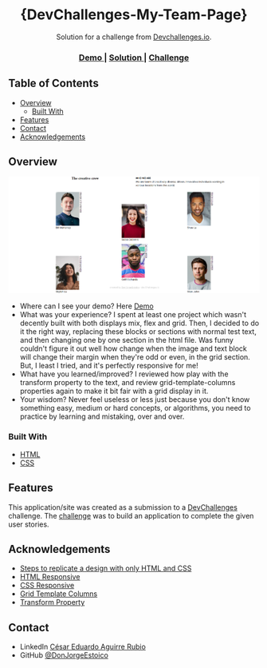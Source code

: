 <!--- Please update value in the {}  --->

<h1 align="center">{DevChallenges-My-Team-Page}</h1>

<div align="center">
   Solution for a challenge from  <a href="http://devchallenges.io" target="_blank">Devchallenges.io</a>.
</div>

<div align="center">
  <h3>
    <a href="https://devchallenges-my-team-page-3rbxyyxel-donjorgeestoicos-projects.vercel.app/">
      Demo
    </a>
    <span> | </span>
    <a href="https://legacy.devchallenges.io/solutions/B8gSfdVR6OSVZoJziZa5">
      Solution
    </a>
    <span> | </span>
    <a href="https://legacy.devchallenges.io/challenges/hhmesazsqgKXrTkYkt0U">
      Challenge
    </a>
  </h3>
</div>

<!-- TABLE OF CONTENTS -->

## Table of Contents

- [Overview](#overview)
  - [Built With](#built-with)
- [Features](#features)
- [Contact](#contact)
- [Acknowledgements](#acknowledgements)

<!-- OVERVIEW -->

## Overview

![screenshot](assets/images/solution.png)

- Where can I see your demo? Here <a href="https://legacy.devchallenges.io/solutions/B8gSfdVR6OSVZoJziZa5">Demo</a>
- What was your experience? I spent at least one project which wasn't decently built with both displays mix, flex and grid. Then, I decided to do it the right way, replacing these blocks or sections with normal test text, and then changing one by one section in the html file. Was funny couldn't figure it out well how change when the image and text block will change their margin when they're odd or even, in the grid section. But, I least I tried, and it's perfectly responsive for me!
- What have you learned/improved? I reviewed how play with the transform property to the text, and review grid-template-columns properties again to make it bit fair with a grid display in it.
- Your wisdom? Never feel useless or less just because you don't know something easy, medium or hard concepts, or algorithms, you need to practice by learning and mistaking, over and over.

### Built With

<!-- This section should list any major frameworks that you built your project using. Here are a few examples.-->

- [HTML](https://developer.mozilla.org/en-US/docs/Web/HTML)
- [CSS](https://developer.mozilla.org/en-US/docs/Web/CSS)

## Features

<!-- List the features of your application or follow the template. Don't share the figma file here :) -->

This application/site was created as a submission to a [DevChallenges](https://devchallenges.io/challenges) challenge. The [challenge](https://legacy.devchallenges.io/challenges/hhmesazsqgKXrTkYkt0U) was to build an application to complete the given user stories.


## Acknowledgements

<!-- This section should list any articles or add-ons/plugins that helps you to complete the project. This is optional but it will help you in the future. For exmpale -->

- [Steps to replicate a design with only HTML and CSS](https://devchallenges-blogs.web.app/how-to-replicate-design/)
- [HTML Responsive](https://www.w3schools.com/html/html_responsive.asp)
- [CSS Responsive](https://www.w3schools.com/css/css_rwd_intro.asp)
- [Grid Template Columns](https://developer.mozilla.org/en-US/docs/Web/CSS/grid-template-columns)
- [Transform Property](https://developer.mozilla.org/en-US/docs/Web/CSS/transform)

## Contact

- LinkedIn [César Eduardo Aguirre Rubio](https://www.linkedin.com/in/c%C3%A9sar-eduardo-aguirre-rubio-18760720a/)
- GitHub [@DonJorgeEstoico](https://github.com/DonJorgeEstoico)
